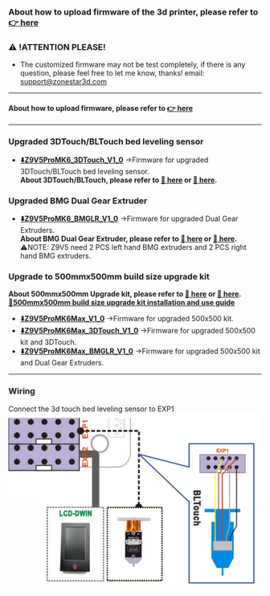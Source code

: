 ### About how to upload firmware of the 3d printer, please refer to [:point_right: here](https://github.com/ZONESTAR3D/Firmware/tree/master/Z9/Z9V5/bin#how-to-upload-firmware-to-z9v5pro)

### :warning: !ATTENTION PLEASE!
- The customized firmware may not be test completely, if there is any question, please feel free to let me know, thanks! email: support@zonestar3d.com

-----
#### About how to upload firmware, please refer to [:point_right: here][Upload_Guide]

-----
### Upgraded 3DTouch/BLTouch bed leveling sensor
- **[:arrow_down:Z9V5ProMK6_3DTouch_V1_0](./Z9V5ProMK6_3DTouch_V1_0.zip)**  ->Firmware for upgraded 3DTouch/BLTouch bed leveling sensor.    
**About 3DTouch/BLTouch, please refer to [:gift: here][3DTouch_ALI] or [:gift: here][3DTouch_SPY].**   

### Upgraded BMG Dual Gear Extruder
- **[:arrow_down:Z9V5ProMK6_BMGLR_V1_0](./Z9V5ProMK6_BMGLR_V1_0.zip)** ->Firmware for upgraded Dual Gear Extruders.       
**About BMG Dual Gear Extruder, please refer to [:gift: here][BMG_ALI] or [:gift: here][BMG_SPY].**    
:warning:NOTE: Z9V5 need 2 PCS left hand BMG  extruders and 2 PCS right hand BMG extruders.

### Upgrade to 500mmx500mm build size upgrade kit
**About 500mmx500mm Upgrade kit, please refer to [:gift: here][UK_9V5_500_SPY] or [:gift: here][UK_9V5_500_ALI].**    
**[:book:500mmx500mm build size upgrade kit installation and use guide][GUIDE_500]**    
- **[:arrow_down:Z9V5ProMK6Max_V1_0](./Z9V5ProMK6Max_V1_0.zip)**  ->Firmware for upgraded 500x500 kit.
- **[:arrow_down:Z9V5ProMK6Max_3DTouch_V1_0](./Z9V5ProMK6Max_3DTouch_V1_0.zip)** ->Firmware for upgraded 500x500 kit and 3DTouch.
- **[:arrow_down:Z9V5ProMK6Max_BMGLR_V1_0](./Z9V5ProMK6Max_BMGLR_V1_0.zip)** ->Firmware for upgraded 500x500 kit and Dual Gear Extruders.   


-----
### Wiring
Connect the 3d touch bed leveling sensor to EXP1  
![](Wiring_3DTouch.png)




[3DTouch_ALI]: https://www.aliexpress.com/item/1005001464420529.html
[3DTouch_SPY]: https://www.zonestar3dshop.com/products/3d-touch-bltouch-bed-auto-leveling-sensor-for-3d-printers
[BMG_ALI]: https://www.aliexpress.com/item/1005003473360998.html
[BMG_SPY]: https://www.zonestar3dshop.com/products/zonestar-dual-gear-extruder-dual-drive-extruder-upgrade-bowden-extruder-1-75mm-filament-3d-printer-parts
[UK_9V5_500_ALI]: https://www.aliexpress.com/item/1005005625336328.html
[UK_9V5_500_SPY]: https://www.zonestar3dshop.com/products/zonestar-z9v5-500x500mm-large-printing-size-upgrade-kit-parts
[GUIDE_500]: https://github.com/ZONESTAR3D/Upgrade-kit-guide/tree/main/Z9V5_500x500
[Upload_Guide]: https://github.com/ZONESTAR3D/Firmware/tree/master/Z9/Z9V5/bin#how-to-upload-firmware-to-z9v5pro